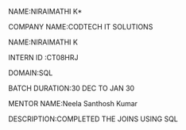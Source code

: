 NAME:NIRAIMATHI K*

COMPANY NAME:CODTECH IT SOLUTIONS

NAME:NIRAIMATHI K

INTERN ID :CT08HRJ

DOMAIN:SQL

BATCH DURATION:30 DEC TO JAN 30

MENTOR NAME:Neela Santhosh Kumar

DESCRIPTION:COMPLETED THE JOINS USING SQL
